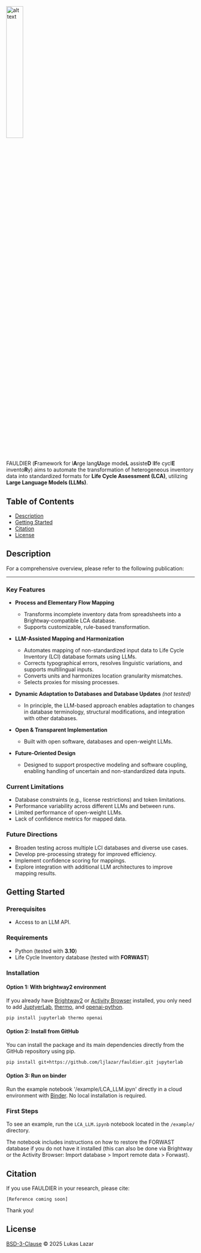 <img src="fauldier_logo.svg" alt="alt text" width="30%" height="30%">

#

FAULDIER (**F**ramework for l**A**rge lang**U**age mode**L** assiste**D** l**I**fe cycl**E** invento**R**y) aims to automate the transformation of heterogeneous inventory data into standardized formats for **Life Cycle Assessment (LCA)**, utilizing **Large Language Models (LLMs)**.


## Table of Contents
- [Description](#description)
- [Getting Started](#getting-started)
- [Citation](#citation)
- [License](#license)

## Description
For a comprehensive overview, please refer to the following publication:  
** **  

### Key Features

- **Process and Elementary Flow Mapping**  
  - Transforms incomplete inventory data from spreadsheets into a Brightway-compatible LCA database.  
  - Supports customizable, rule-based transformation.

- **LLM-Assisted Mapping and Harmonization**  
  - Automates mapping of non-standardized input data to Life Cycle Inventory (LCI) database formats using LLMs.  
  - Corrects typographical errors, resolves linguistic variations, and supports multilingual inputs.  
  - Converts units and harmonizes location granularity mismatches.  
  - Selects proxies for missing processes.

- **Dynamic Adaptation to Databases and Database Updates** *(not tested)*  
  - In principle, the LLM-based approach enables adaptation to changes in database terminology, structural modifications, and integration with other databases.

- **Open & Transparent Implementation**  
  - Built with open software, databases and open-weight LLMs.

- **Future-Oriented Design**  
  - Designed to support prospective modeling and software coupling, enabling handling of uncertain and non-standardized data inputs.

### **Current Limitations**
- Database constraints (e.g., license restrictions) and token limitations.  
- Performance variability across different LLMs and between runs.  
- Limited performance of open-weight LLMs.
- Lack of confidence metrics for mapped data.

### **Future Directions**
- Broaden testing across multiple LCI databases and diverse use cases.  
- Develop pre-processing strategy for improved efficiency.  
- Implement confidence scoring for mappings.  
- Explore integration with additional LLM architectures to improve mapping results.

## Getting Started

### **Prerequisites**
- Access to an LLM API.  

### **Requirements**
- Python (tested with **3.10**)  
- Life Cycle Inventory database (tested with **FORWAST**)  

### Installation

#### Option 1: With brightway2 environment
If you already have [Brightway2](https://docs.brightway.dev/en/legacy/content/installation/installation.html) or [Activity Browser](https://github.com/LCA-ActivityBrowser/activity-browser) installed, you only need to add [JuptyerLab](https://jupyterlab.readthedocs.io/en/stable/getting_started/installation.html), [thermo](https://github.com/CalebBell/thermo), and [openai-python](https://github.com/openai/openai-python).
```bash
pip install jupyterlab thermo openai
```
#### Option 2: Install from GitHub
You can install the package and its main dependencies directly from the GitHub repository using pip.
```bash
pip install git+https://github.com/ljlazar/fauldier.git jupyterlab
```

#### Option 3: Run on binder
Run the example notebook '/example/LCA_LLM.ipyn' directly in a cloud environment with [Binder](https://mybinder.org/). No local installation is required.

### First Steps
To see an example, run the `LCA_LLM.ipynb` notebook located in the `/example/` directory.

The notebook includes instructions on how to restore the FORWAST database if you do not have it installed (this can also be done via Brightway or the Activity Browser: Import database > Import remote data > Forwast).

## Citation
If you use FAULDIER in your research, please cite:
```
[Reference coming soon]
```
Thank you!

## License
[BSD-3-Clause](LICENSE) &copy; 2025 Lukas Lazar
